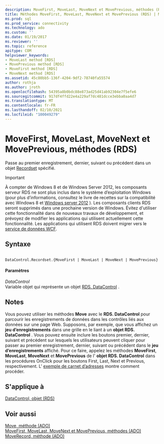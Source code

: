 ```yaml
---
description: MoveFirst, MoveLast, MoveNext et MovePrevious, méthodes (RDS)
title: Méthodes MoveFirst, MoveLast, MoveNext et MovePrevious (RDS) | Microsoft Docs
ms.prod: sql
ms.prod_service: connectivity
ms.technology: ado
ms.custom: ''
ms.date: 01/19/2017
ms.reviewer: ''
ms.topic: reference
apitype: COM
helpviewer_keywords:
- MoveLast method [RDS]
- MovePrevious method [RDS]
- MoveFirst method [RDS]
- MoveNext method [RDS]
ms.assetid: 45c80bb5-136f-4204-9df2-78740fa55574
author: rothja
ms.author: jroth
ms.openlocfilehash: 54395a8b0bdc88e873ad25d41ab92304e7f5efe6
ms.sourcegitcommit: 917df4ffd22e4a229af7dc481dcce3ebba0aa4d7
ms.translationtype: MT
ms.contentlocale: fr-FR
ms.lasthandoff: 02/10/2021
ms.locfileid: "100049279"
---
```

# <a name="movefirst-movelast-movenext-and-moveprevious-methods-rds"></a>MoveFirst, MoveLast, MoveNext et MovePrevious, méthodes (RDS)
Passe au premier enregistrement, dernier, suivant ou précédent dans un objet [Recordset](../ado-api/recordset-object-ado.md) spécifié.  
  
> [!IMPORTANT]
>  À compter de Windows 8 et de Windows Server 2012, les composants serveur RDS ne sont plus inclus dans le système d’exploitation Windows (pour plus d’informations, consultez le livre de recettes sur la compatibilité avec Windows 8 et [Windows server 2012](https://www.microsoft.com/download/details.aspx?id=27416) ). Les composants clients RDS seront supprimés dans une prochaine version de Windows. Évitez d'utiliser cette fonctionnalité dans de nouveaux travaux de développement, et prévoyez de modifier les applications qui utilisent actuellement cette fonctionnalité. Les applications qui utilisent RDS doivent migrer vers le [service de données WCF](/dotnet/framework/wcf/).  
  
## <a name="syntax"></a>Syntaxe  
  
```  
  
DataControl.Recordset.{MoveFirst | MoveLast | MoveNext | MovePrevious}  
```  
  
#### <a name="parameters"></a>Paramètres  
 *DataControl*  
 Variable objet qui représente un objet [RDS. DataControl](./datacontrol-object-rds.md) .  
  
## <a name="remarks"></a>Notes  
 Vous pouvez utiliser les méthodes **Move** avec le **RDS. DataControl** pour parcourir les enregistrements de données dans les contrôles liés aux données sur une page Web. Supposons, par exemple, que vous affichez un **jeu d’enregistrements** dans une grille en le liant à un **objet RDS. DataControl** . Vous pouvez ensuite inclure les boutons premier, dernier, suivant et précédent sur lesquels les utilisateurs peuvent cliquer pour passer au premier enregistrement, dernier, suivant ou précédent dans le **jeu d’enregistrements** affiché. Pour ce faire, appelez les méthodes **MoveFirst**, **MoveLast**, **MoveNext** et **MovePrevious** de l' **objet RDS. DataControl** dans les procédures OnClick pour les boutons First, Last, Next et Previous, respectivement. L' [exemple de carnet d’adresses](../../guide/remote-data-service/address-book-navigation-buttons.md) montre comment procéder.  
  
## <a name="applies-to"></a>S'applique à  
 [DataControl, objet (RDS)](./datacontrol-object-rds.md)  
  
## <a name="see-also"></a>Voir aussi  
 [Move, méthode (ADO)](../ado-api/move-method-ado.md)   
 [MoveFirst, MoveLast, MoveNext et MovePrevious, méthodes (ADO)](../ado-api/movefirst-movelast-movenext-and-moveprevious-methods-ado.md)   
 [MoveRecord, méthode (ADO)](../ado-api/moverecord-method-ado.md)